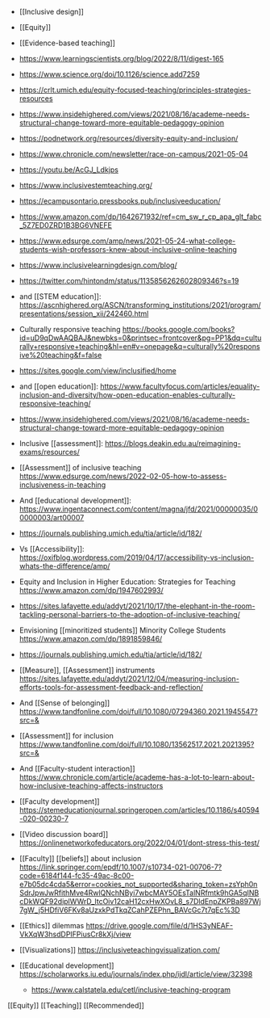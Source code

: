 - [[Inclusive design]]
- [[Equity]]
- [[Evidence-based teaching]]

- https://www.learningscientists.org/blog/2022/8/11/digest-165

- https://www.science.org/doi/10.1126/science.add7259

- https://crlt.umich.edu/equity-focused-teaching/principles-strategies-resources

- https://www.insidehighered.com/views/2021/08/16/academe-needs-structural-change-toward-more-equitable-pedagogy-opinion

- https://podnetwork.org/resources/diversity-equity-and-inclusion/

- https://www.chronicle.com/newsletter/race-on-campus/2021-05-04

- https://youtu.be/AcGJ_Ldkjps

- https://www.inclusivestemteaching.org/

- https://ecampusontario.pressbooks.pub/inclusiveeducation/

- https://www.amazon.com/dp/1642671932/ref=cm_sw_r_cp_apa_glt_fabc_5Z7ED0ZRD1B3BG6VNEFE
- https://www.edsurge.com/amp/news/2021-05-24-what-college-students-wish-professors-knew-about-inclusive-online-teaching

- https://www.inclusivelearningdesign.com/blog/

- https://twitter.com/hintondm/status/1135856262602809346?s=19

- and [[STEM education]]: https://ascnhighered.org/ASCN/transforming_institutions/2021/program/presentations/session_xii/242460.html

- Culturally responsive teaching https://books.google.com/books?id=uD9qDwAAQBAJ&newbks=0&printsec=frontcover&pg=PP1&dq=culturally+responsive+teaching&hl=en#v=onepage&q=culturally%20responsive%20teaching&f=false
- https://sites.google.com/view/inclusified/home
- and [[open education]]: https://www.facultyfocus.com/articles/equality-inclusion-and-diversity/how-open-education-enables-culturally-responsive-teaching/

- https://www.insidehighered.com/views/2021/08/16/academe-needs-structural-change-toward-more-equitable-pedagogy-opinion

- Inclusive [[assessment]]: https://blogs.deakin.edu.au/reimagining-exams/resources/

- [[Assessment]] of inclusive teaching https://www.edsurge.com/news/2022-02-05-how-to-assess-inclusiveness-in-teaching

- And [[educational development]]: https://www.ingentaconnect.com/content/magna/jfd/2021/00000035/00000003/art00007

- https://journals.publishing.umich.edu/tia/article/id/182/

- Vs [[Accessibility]]: https://oxifblog.wordpress.com/2019/04/17/accessibility-vs-inclusion-whats-the-difference/amp/

- Equity and Inclusion in Higher Education: Strategies for Teaching https://www.amazon.com/dp/1947602993/

- https://sites.lafayette.edu/addyt/2021/10/17/the-elephant-in-the-room-tackling-personal-barriers-to-the-adoption-of-inclusive-teaching/

- Envisioning [[minoritized students]] Minority College Students https://www.amazon.com/dp/1891859846/

- https://journals.publishing.umich.edu/tia/article/id/182/

- [[Measure]], [[Assessment]] instruments https://sites.lafayette.edu/addyt/2021/12/04/measuring-inclusion-efforts-tools-for-assessment-feedback-and-reflection/

- And [[Sense of belonging]] https://www.tandfonline.com/doi/full/10.1080/07294360.2021.1945547?src=&

- [[Assessment]] for inclusion https://www.tandfonline.com/doi/full/10.1080/13562517.2021.2021395?src=&

- And [[Faculty-student interaction]] https://www.chronicle.com/article/academe-has-a-lot-to-learn-about-how-inclusive-teaching-affects-instructors

- [[Faculty development]] https://stemeducationjournal.springeropen.com/articles/10.1186/s40594-020-00230-7

- [[Video discussion board]] https://onlinenetworkofeducators.org/2022/04/01/dont-stress-this-test/

- [[Faculty]] [[beliefs]] about inclusion https://link.springer.com/epdf/10.1007/s10734-021-00706-7?code=6184f144-fc35-49ac-8c00-e7b05dc4cda5&error=cookies_not_supported&sharing_token=zsYph0nSdrJpwJwRfithMve4RwlQNchNByi7wbcMAY5OEsTalNRfmtk9hGA5qINBcDkWQF92diplWWrD_ltcOiv12caH12cxHwXOvL8_s7DldEnpZKPBa897Wj7gW_j5HDfiV6FKv8aUzxkPdTkqZCahPZEPhn_BAVcGc7t7qEc%3D

- [[Ethics]] dilemmas https://drive.google.com/file/d/1HS3yNEAF-VkXqW3hsdDPIFPiusCr8kXj/view

- [[Visualizations]] https://inclusiveteachingvisualization.com/

- [[Educational development]] https://scholarworks.iu.edu/journals/index.php/ijdl/article/view/32398
	-  https://www.calstatela.edu/cetl/inclusive-teaching-program

[[Equity]] [[Teaching]] [[Recommended]]
